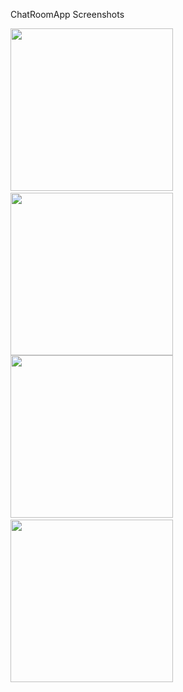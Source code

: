 ChatRoomApp Screenshots

<img src="https://github.com/user-attachments/assets/43dddd66-8857-4104-88ea-7ee2b1c2d9ed" width="260">&emsp;<img src="https://github.com/user-attachments/assets/a4bb2447-90ba-4944-a73f-7314f9261872" width="260">
<img src="https://github.com/user-attachments/assets/6d0bd82b-d612-43d7-a93b-9563121c4d94" width="260">&emsp;<img src="https://github.com/user-attachments/assets/ffa7d9a9-d74c-41e7-89a0-ca66235b3ccf" width="260">




